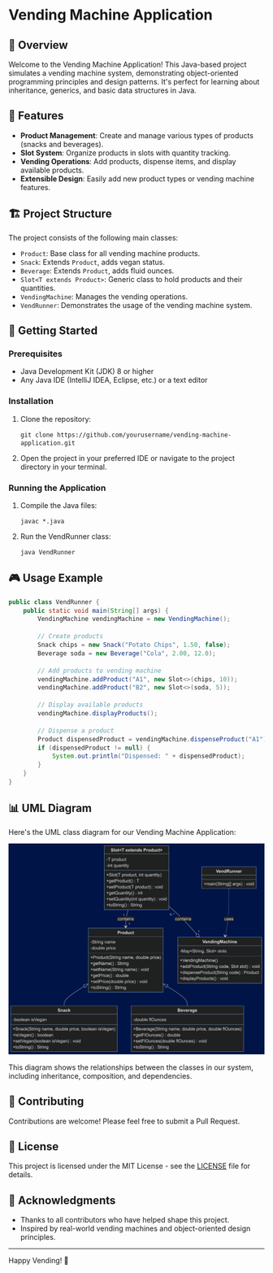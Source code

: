 # Vending Machine Application

## 🚀 Overview

Welcome to the Vending Machine Application! This Java-based project simulates a vending machine system, demonstrating object-oriented programming principles and design patterns. It's perfect for learning about inheritance, generics, and basic data structures in Java.

## 🌟 Features

- **Product Management**: Create and manage various types of products (snacks and beverages).
- **Slot System**: Organize products in slots with quantity tracking.
- **Vending Operations**: Add products, dispense items, and display available products.
- **Extensible Design**: Easily add new product types or vending machine features.

## 🏗️ Project Structure

The project consists of the following main classes:

- `Product`: Base class for all vending machine products.
- `Snack`: Extends `Product`, adds vegan status.
- `Beverage`: Extends `Product`, adds fluid ounces.
- `Slot<T extends Product>`: Generic class to hold products and their quantities.
- `VendingMachine`: Manages the vending operations.
- `VendRunner`: Demonstrates the usage of the vending machine system.

## 🚀 Getting Started

### Prerequisites

- Java Development Kit (JDK) 8 or higher
- Any Java IDE (IntelliJ IDEA, Eclipse, etc.) or a text editor

### Installation

1. Clone the repository:
   ```
   git clone https://github.com/yourusername/vending-machine-application.git
   ```
2. Open the project in your preferred IDE or navigate to the project directory in your terminal.

### Running the Application

1. Compile the Java files:
   ```
   javac *.java
   ```
2. Run the VendRunner class:
   ```
   java VendRunner
   ```

## 🎮 Usage Example

```java
public class VendRunner {
    public static void main(String[] args) {
        VendingMachine vendingMachine = new VendingMachine();

        // Create products
        Snack chips = new Snack("Potato Chips", 1.50, false);
        Beverage soda = new Beverage("Cola", 2.00, 12.0);

        // Add products to vending machine
        vendingMachine.addProduct("A1", new Slot<>(chips, 10));
        vendingMachine.addProduct("B2", new Slot<>(soda, 5));

        // Display available products
        vendingMachine.displayProducts();

        // Dispense a product
        Product dispensedProduct = vendingMachine.dispenseProduct("A1");
        if (dispensedProduct != null) {
            System.out.println("Dispensed: " + dispensedProduct);
        }
    }
}
```

## 📊 UML Diagram

Here's the UML class diagram for our Vending Machine Application:

![Vending Machine UML Diagram](/assets/UML.png)

This diagram shows the relationships between the classes in our system, including inheritance, composition, and dependencies.

## 🤝 Contributing

Contributions are welcome! Please feel free to submit a Pull Request.

## 📜 License

This project is licensed under the MIT License - see the [LICENSE](LICENSE) file for details.

## 🙏 Acknowledgments

- Thanks to all contributors who have helped shape this project.
- Inspired by real-world vending machines and object-oriented design principles.

---

Happy Vending! 🎉
